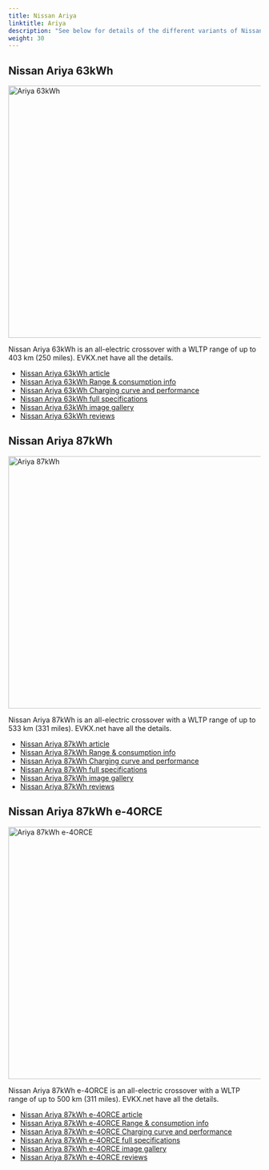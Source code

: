 ```yaml
---
title: Nissan Ariya
linktitle: Ariya
description: "See below for details of the different variants of Nissan Ariya"
weight: 30
---
```

## Nissan Ariya 63kWh

<a href="/models/nissan/ariya/ariya_63kwh/"><img src="https://media.evkx.net/multimedia/models/nissan/ariya/ariya_63kwh/main_1_st.jpg" width="800" height="503" alt="Ariya 63kWh" ></a>

Nissan Ariya 63kWh is an all-electric crossover with a WLTP range of up to 403 km (250 miles). EVKX.net have all the details. 

- [Nissan Ariya 63kWh article](/models/nissan/ariya/ariya_63kwh/)
- [Nissan Ariya 63kWh Range & consumption info](/models/nissan/ariya/ariya_63kwh//rangeandconsumption)
- [Nissan Ariya 63kWh Charging curve and performance](/models/nissan/ariya/ariya_63kwh//chargingcurve)
- [Nissan Ariya 63kWh full specifications](/models/nissan/ariya/ariya_63kwh//specifications)
- [Nissan Ariya 63kWh image gallery](/models/nissan/ariya/ariya_63kwh//gallery)
- [Nissan Ariya 63kWh reviews](/models/nissan/ariya/ariya_63kwh//reviews)

## Nissan Ariya 87kWh

<a href="/models/nissan/ariya/ariya_87kwh/"><img src="https://media.evkx.net/multimedia/models/nissan/ariya/ariya_87kwh/main_1_st.jpg" width="800" height="503" alt="Ariya 87kWh" ></a>

Nissan Ariya 87kWh is an all-electric crossover with a WLTP range of up to 533 km (331 miles). EVKX.net have all the details. 

- [Nissan Ariya 87kWh article](/models/nissan/ariya/ariya_87kwh/)
- [Nissan Ariya 87kWh Range & consumption info](/models/nissan/ariya/ariya_87kwh//rangeandconsumption)
- [Nissan Ariya 87kWh Charging curve and performance](/models/nissan/ariya/ariya_87kwh//chargingcurve)
- [Nissan Ariya 87kWh full specifications](/models/nissan/ariya/ariya_87kwh//specifications)
- [Nissan Ariya 87kWh image gallery](/models/nissan/ariya/ariya_87kwh//gallery)
- [Nissan Ariya 87kWh reviews](/models/nissan/ariya/ariya_87kwh//reviews)

## Nissan Ariya 87kWh e-4ORCE

<a href="/models/nissan/ariya/ariya_87kwh_e-4orce/"><img src="https://media.evkx.net/multimedia/models/nissan/ariya/ariya_87kwh_e-4orce/main_1_st.jpg" width="800" height="503" alt="Ariya 87kWh e-4ORCE" ></a>

Nissan Ariya 87kWh e-4ORCE is an all-electric crossover with a WLTP range of up to 500 km (311 miles). EVKX.net have all the details. 

- [Nissan Ariya 87kWh e-4ORCE article](/models/nissan/ariya/ariya_87kwh_e-4orce/)
- [Nissan Ariya 87kWh e-4ORCE Range & consumption info](/models/nissan/ariya/ariya_87kwh_e-4orce//rangeandconsumption)
- [Nissan Ariya 87kWh e-4ORCE Charging curve and performance](/models/nissan/ariya/ariya_87kwh_e-4orce//chargingcurve)
- [Nissan Ariya 87kWh e-4ORCE full specifications](/models/nissan/ariya/ariya_87kwh_e-4orce//specifications)
- [Nissan Ariya 87kWh e-4ORCE image gallery](/models/nissan/ariya/ariya_87kwh_e-4orce//gallery)
- [Nissan Ariya 87kWh e-4ORCE reviews](/models/nissan/ariya/ariya_87kwh_e-4orce//reviews)

